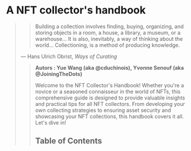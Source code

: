# A NFT collector's handbook

> <blockquote> Building a collection involves finding, buying, organizing, and storing objects in a room, a house, a library, a museum, or a warehouse... It is also, inevitably, a way of thinking about the world... Collectioning, is a method of producing knowledge.
— Hans Ulrich Obrist, *Ways of Curating*<blockquote>

__Autors : Yue Wang (aka @cduchinois), Yvonne Senouf (aka @JoiningTheDots)__

Welcome to the NFT Collector's Handbook! 
Whether you're a novice or a seasoned connaisseur in the world of NFTs, this comprehensive guide is designed to provide valuable insights and practical tips for all NFT collectors. From developing your own collecting strategies to ensuring asset security and showcasing your NFT collections, this handbook covers it all. Let's dive in!

## Table of Contents


